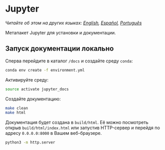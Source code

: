 # Jupyter

*Читайте об этом на других языках: [English](README.md), [Español](README.es-ES.md), [Português](README.pt-BR.md)*

Метапакет Jupyter для установки и документации.

## Запуск документации локально
Сперва перейдите в каталог `/docs` и создайте среду `conda`:

```bash
conda env create -f environment.yml  
```  

Активируйте среду:

```bash
source activate jupyter_docs  
```

Создайте документацию:

```bash
make clean  
make html
```

Документация будет создана в `build/html`. Её можно посмотреть открыв `build/html/index.html` или запустив HTTP-сервер и перейдя по адресу `0.0.0.0:8000` в Вашем веб-браузере.

```bash
python3 -m http.server
```
